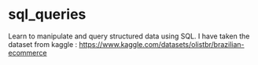 # sql_queries
Learn to manipulate and query structured data using SQL.
I have taken the dataset from kaggle :
  https://www.kaggle.com/datasets/olistbr/brazilian-ecommerce
